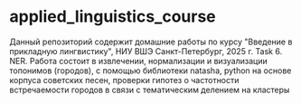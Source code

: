 # applied_linguistics_course
Данный репозиторий содержит домашние работы по курсу "Введение в прикладную лингвистику", НИУ ВШЭ Санкт-Петербург, 2025 г.
Task 6. NER. Работа состоит в извлечении, нормализации и визуализации топонимов (городов), с помощью библиотеки natasha, python на основе корпуса советских песен, проверки гипотез о частотности встречаемости городов в связи с тематическим делением на кластеры
